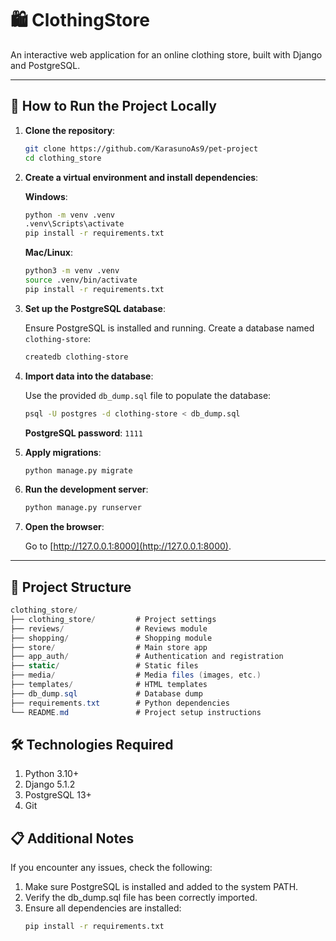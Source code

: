 # 🛍️ ClothingStore

An interactive web application for an online clothing store, built with Django and PostgreSQL.

---

## 🚀 How to Run the Project Locally

1. **Clone the repository**:

    ```bash
    git clone https://github.com/KarasunoAs9/pet-project
    cd clothing_store
    ```

2. **Create a virtual environment and install dependencies**:

    **Windows**:
    ```bash
    python -m venv .venv
    .venv\Scripts\activate
    pip install -r requirements.txt
    ```

    **Mac/Linux**:
    ```bash
    python3 -m venv .venv
    source .venv/bin/activate
    pip install -r requirements.txt
    ```

3. **Set up the PostgreSQL database**:

    Ensure PostgreSQL is installed and running. Create a database named `clothing-store`:

    ```bash
    createdb clothing-store
    ```

4. **Import data into the database**:

    Use the provided `db_dump.sql` file to populate the database:

    ```bash
    psql -U postgres -d clothing-store < db_dump.sql
    ```

    **PostgreSQL password**: `1111`

5. **Apply migrations**:

    ```bash
    python manage.py migrate
    ```

6. **Run the development server**:

    ```bash
    python manage.py runserver
    ```

7. **Open the browser**:

    Go to [http://127.0.0.1:8000](http://127.0.0.1:8000).

---

## 📂 Project Structure

```csharp
clothing_store/
├── clothing_store/         # Project settings
├── reviews/                # Reviews module
├── shopping/               # Shopping module
├── store/                  # Main store app
├── app_auth/               # Authentication and registration
├── static/                 # Static files
├── media/                  # Media files (images, etc.)
├── templates/              # HTML templates
├── db_dump.sql             # Database dump
├── requirements.txt        # Python dependencies
└── README.md               # Project setup instructions
```

## 🛠️ Technologies Required
1. Python 3.10+
2. Django 5.1.2
3. PostgreSQL 13+
4. Git

## 📋 Additional Notes
If you encounter any issues, check the following:

1. Make sure PostgreSQL is installed and added to the system PATH.
2. Verify the db_dump.sql file has been correctly imported.
3. Ensure all dependencies are installed:
   ```bash
   pip install -r requirements.txt
   ```

